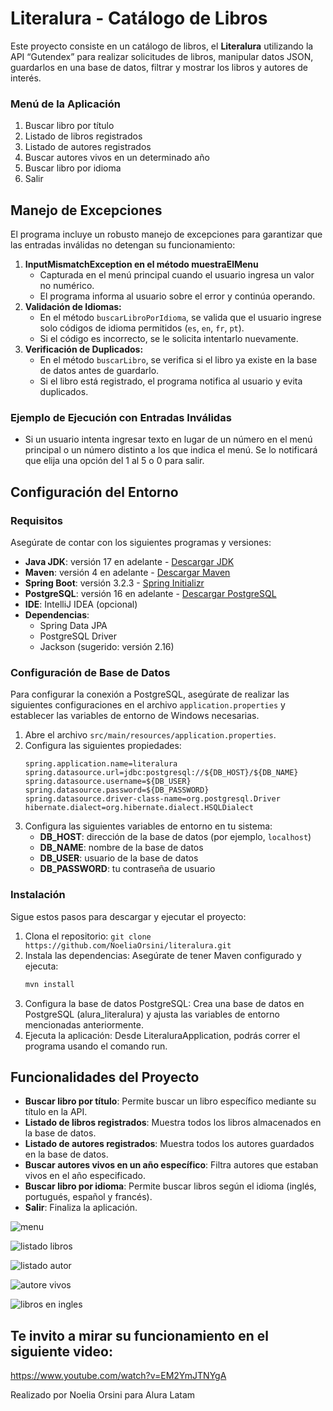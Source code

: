 # Literalura - Catálogo de Libros
Este proyecto consiste en un catálogo de libros, el **Literalura** utilizando la API “Gutendex” para realizar solicitudes de libros, manipular datos JSON, guardarlos en una base de datos, filtrar y mostrar los libros y autores de interés.

### Menú de la Aplicación
1. Buscar libro por título
2. Listado de libros registrados
3. Listado de autores registrados
4. Buscar autores vivos en un determinado año
5. Buscar libro por idioma
0. Salir

## Manejo de Excepciones
El programa incluye un robusto manejo de excepciones para garantizar que las entradas inválidas no detengan su funcionamiento:
1. **InputMismatchException en el método muestraElMenu**
    - Capturada en el menú principal cuando el usuario ingresa un valor no numérico.
    - El programa informa al usuario sobre el error y continúa operando.
2. **Validación de Idiomas:**
    - En el método `buscarLibroPorIdioma`, se valida que el usuario ingrese solo códigos de idioma permitidos (`es`, `en`, `fr`, `pt`).
    - Si el código es incorrecto, se le solicita intentarlo nuevamente.
3. **Verificación de Duplicados:**
    - En el método `buscarLibro`, se verifica si el libro ya existe en la base de datos antes de guardarlo.
    - Si el libro está registrado, el programa notifica al usuario y evita duplicados.

### Ejemplo de Ejecución con Entradas Inválidas
- Si un usuario intenta ingresar texto en lugar de un número en el menú principal o un número distinto a los que indica el menú.
Se lo notificará que elija una opción del 1 al 5 o 0 para salir.

## Configuración del Entorno

### Requisitos
Asegúrate de contar con los siguientes programas y versiones:

- **Java JDK**: versión 17 en adelante - [Descargar JDK](https://jdk.java.net/)
- **Maven**: versión 4 en adelante - [Descargar Maven](https://maven.apache.org/download.cgi)
- **Spring Boot**: versión 3.2.3 - [Spring Initializr](https://start.spring.io/)
- **PostgreSQL**: versión 16 en adelante - [Descargar PostgreSQL](https://www.postgresql.org/download/)
- **IDE**: IntelliJ IDEA (opcional)
- **Dependencias**:
    - Spring Data JPA
    - PostgreSQL Driver
    - Jackson (sugerido: versión 2.16)

### Configuración de Base de Datos
Para configurar la conexión a PostgreSQL, asegúrate de realizar las siguientes configuraciones en el archivo `application.properties` y establecer las variables de entorno de Windows necesarias.
1. Abre el archivo `src/main/resources/application.properties`.
2. Configura las siguientes propiedades:
    ```properties
    spring.application.name=literalura
    spring.datasource.url=jdbc:postgresql://${DB_HOST}/${DB_NAME}
    spring.datasource.username=${DB_USER}
    spring.datasource.password=${DB_PASSWORD}
    spring.datasource.driver-class-name=org.postgresql.Driver
    hibernate.dialect=org.hibernate.dialect.HSQLDialect
    ```
3. Configura las siguientes variables de entorno en tu sistema:
    - **DB_HOST**: dirección de la base de datos (por ejemplo, `localhost`)
    - **DB_NAME**: nombre de la base de datos
    - **DB_USER**: usuario de la base de datos
    - **DB_PASSWORD**: tu contraseña de usuario

### Instalación
Sigue estos pasos para descargar y ejecutar el proyecto:
1. Clona el repositorio: `git clone https://github.com/NoeliaOrsini/literalura.git`
2. Instala las dependencias: Asegúrate de tener Maven configurado y ejecuta:
   ```bash
   mvn install
3. Configura la base de datos PostgreSQL: Crea una base de datos en PostgreSQL (alura_literalura) y ajusta las variables de entorno mencionadas anteriormente.
4. Ejecuta la aplicación: Desde LiteraluraApplication, podrás correr el programa usando el comando run.

## Funcionalidades del Proyecto

- **Buscar libro por título**: Permite buscar un libro específico mediante su título en la API.
- **Listado de libros registrados**: Muestra todos los libros almacenados en la base de datos.
- **Listado de autores registrados**: Muestra todos los autores guardados en la base de datos.
- **Buscar autores vivos en un año específico**: Filtra autores que estaban vivos en el año especificado.
- **Buscar libro por idioma**: Permite buscar libros según el idioma (inglés, portugués, español y francés).
- **Salir**: Finaliza la aplicación.

  
![menu](https://github.com/user-attachments/assets/b6764cf9-8975-4745-8b8e-86c21d4f9f8e)

![listado libros](https://github.com/user-attachments/assets/d941cdcd-a027-4436-9303-89f63d2917f2)

![listado autor](https://github.com/user-attachments/assets/38822e2b-ff8f-47b7-a7b6-2d8a60a7da69)

![autore vivos](https://github.com/user-attachments/assets/a08aee9e-a435-4f45-9d50-54a176b9cee2)

![libros en ingles](https://github.com/user-attachments/assets/d8122d3a-bc49-4824-b720-45b17eb1806a)


## Te invito a mirar su funcionamiento en el siguiente video:
https://www.youtube.com/watch?v=EM2YmJTNYgA

Realizado por Noelia Orsini para Alura Latam
